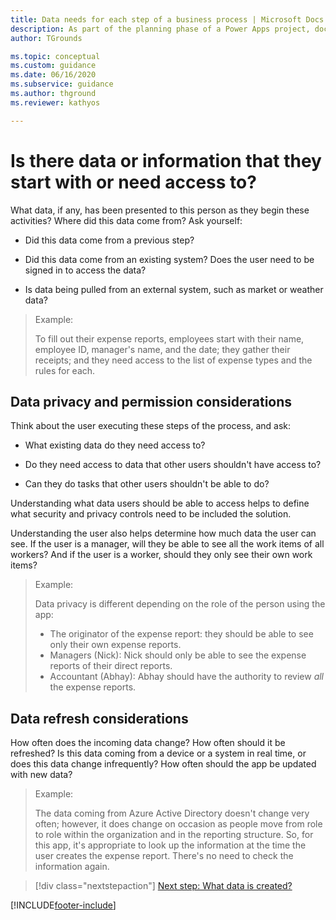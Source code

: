 ```yaml
---
title: Data needs for each step of a business process | Microsoft Docs
description: As part of the planning phase of a Power Apps project, document the data required for each step of the business process you want to automate.
author: TGrounds

ms.topic: conceptual
ms.custom: guidance
ms.date: 06/16/2020
ms.subservice: guidance
ms.author: thground
ms.reviewer: kathyos

---
```


# Is there data or information that they start with or need access to?

What data, if any, has been presented to this person as they begin these
activities? Where did this data come from? Ask yourself:

- Did this data come from a previous step?

- Did this data come from an existing system? Does the user need to be signed
    in to access the data?

- Is data being pulled from an external system, such as market or
    weather data?

> Example:
>
> To fill out their expense reports, employees start with their name,
employee ID, manager's name, and the date; they gather their receipts; and they
need access to the list of expense types and the rules for each.

## Data privacy and permission considerations

Think about the user executing these steps of the process, and ask:

- What existing data do they need access to?

- Do they need access to data that other users shouldn't have access to?

- Can they do tasks that other users shouldn't be able to do?

Understanding what data users should be able to access helps to define what security and privacy controls need to be included the solution.

Understanding the user also helps determine how much data the user can see. If
the user is a manager, will they be able to see all the work items of all workers?
And if the user is a worker, should they only see their own work items?

> Example:
> 
> Data privacy is different depending on the role of the person using the
app:
> - The originator of the expense report: they should be able to see only their own
    expense reports.
> - Managers (Nick): Nick should only be able to see the expense reports of their
    direct reports.
> - Accountant (Abhay): Abhay should have the authority to review *all* the expense
    reports.

## Data refresh considerations

How often does the incoming data change? How often should it be refreshed? Is
this data coming from a device or a system in real time, or does this data change
infrequently? How often should the app be updated with new data?

> Example:
>
> The data coming from Azure Active Directory doesn't change very often;
however, it does change on occasion as people move from role to role within the
organization and in the reporting structure. So, for this app, it's
appropriate to look up the information at the time the user creates the expense
report. There's no need to check the information again.

> [!div class="nextstepaction"]
> [Next step: What data is created?](create-edit-data.md)


[!INCLUDE[footer-include](../../includes/footer-banner.md)]
